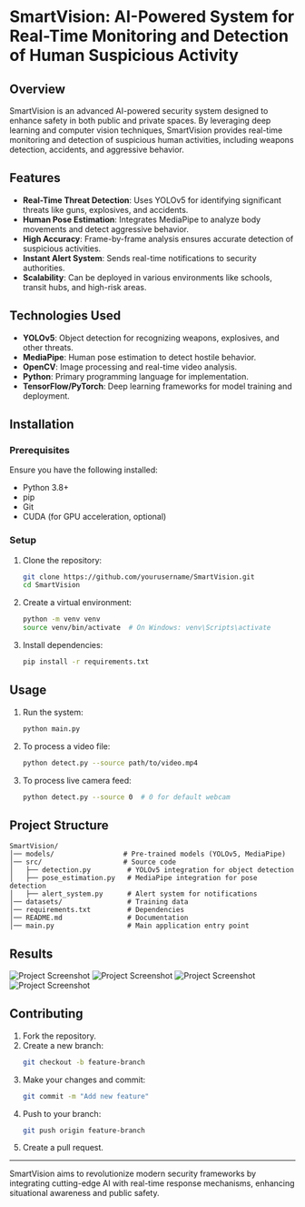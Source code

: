 # SmartVision: AI-Powered System for Real-Time Monitoring and Detection of Human Suspicious Activity

## Overview
SmartVision is an advanced AI-powered security system designed to enhance safety in both public and private spaces. By leveraging deep learning and computer vision techniques, SmartVision provides real-time monitoring and detection of suspicious human activities, including weapons detection, accidents, and aggressive behavior.

## Features
- **Real-Time Threat Detection**: Uses YOLOv5 for identifying significant threats like guns, explosives, and accidents.
- **Human Pose Estimation**: Integrates MediaPipe to analyze body movements and detect aggressive behavior.
- **High Accuracy**: Frame-by-frame analysis ensures accurate detection of suspicious activities.
- **Instant Alert System**: Sends real-time notifications to security authorities.
- **Scalability**: Can be deployed in various environments like schools, transit hubs, and high-risk areas.

## Technologies Used
- **YOLOv5**: Object detection for recognizing weapons, explosives, and other threats.
- **MediaPipe**: Human pose estimation to detect hostile behavior.
- **OpenCV**: Image processing and real-time video analysis.
- **Python**: Primary programming language for implementation.
- **TensorFlow/PyTorch**: Deep learning frameworks for model training and deployment.

## Installation
### Prerequisites
Ensure you have the following installed:
- Python 3.8+
- pip
- Git
- CUDA (for GPU acceleration, optional)

### Setup
1. Clone the repository:
   ```bash
   git clone https://github.com/yourusername/SmartVision.git
   cd SmartVision
   ```
2. Create a virtual environment:
   ```bash
   python -m venv venv
   source venv/bin/activate  # On Windows: venv\Scripts\activate
   ```
3. Install dependencies:
   ```bash
   pip install -r requirements.txt
   ```

## Usage
1. Run the system:
   ```bash
   python main.py
   ```
2. To process a video file:
   ```bash
   python detect.py --source path/to/video.mp4
   ```
3. To process live camera feed:
   ```bash
   python detect.py --source 0  # 0 for default webcam
   ```

## Project Structure
```
SmartVision/
│── models/                 # Pre-trained models (YOLOv5, MediaPipe)
│── src/                    # Source code
│   ├── detection.py         # YOLOv5 integration for object detection
│   ├── pose_estimation.py   # MediaPipe integration for pose detection
│   ├── alert_system.py      # Alert system for notifications
│── datasets/                # Training data
│── requirements.txt         # Dependencies
│── README.md                # Documentation
│── main.py                  # Main application entry point
```

## Results
![Project Screenshot](4.jpg)
![Project Screenshot](2.jpg)
![Project Screenshot](3.jpg)
![Project Screenshot](1.jpg)



## Contributing
1. Fork the repository.
2. Create a new branch:
   ```bash
   git checkout -b feature-branch
   ```
3. Make your changes and commit:
   ```bash
   git commit -m "Add new feature"
   ```
4. Push to your branch:
   ```bash
   git push origin feature-branch
   ```
5. Create a pull request.



---
SmartVision aims to revolutionize modern security frameworks by integrating cutting-edge AI with real-time response mechanisms, enhancing situational awareness and public safety.

